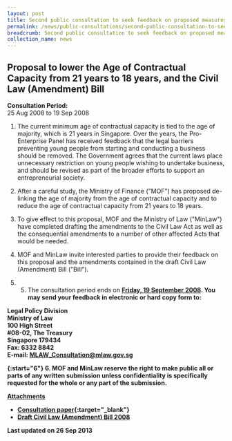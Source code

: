 ```yaml
---
layout: post
title: Second public consultation to seek feedback on proposed measures to safeguard conveyancing moneys
permalink: /news/public-consultations/second-public-consultation-to-seek-feedback-on-proposed-measures-to-safeguard-conveyancing-moneys/
breadcrumb: Second public consultation to seek feedback on proposed measures to safeguard conveyancing moneys
collection_name: news
---
```


Proposal to lower the Age of Contractual Capacity from 21 years to 18 years, and the Civil Law (Amendment) Bill
---

**Consultation Period:**  
25 Aug 2008 to 19 Sep 2008

1. The current minimum age of contractual capacity is tied to the age of majority, which is 21 years in Singapore. Over the years, the Pro-Enterprise Panel has received feedback that the legal barriers preventing young people from starting and conducting a business should be removed. The Government agrees that the current laws place unnecessary restriction on young people wishing to undertake business, and should be revised as part of the broader efforts to support an entrepreneurial society.

2. After a careful study, the Ministry of Finance ("MOF") has proposed de-linking the age of majority from the age of contractual capacity and to reduce the age of contractual capacity from 21 years to 18 years.

3. To give effect to this proposal, MOF and the Ministry of Law ("MinLaw") have completed drafting the amendments to the Civil Law Act as well as the consequential amendments to a number of other affected Acts that would be needed.

4. MOF and MinLaw invite interested parties to provide their feedback on this proposal and the amendments contained in the draft Civil Law (Amendment) Bill ("Bill").

5. 5. The consultation period ends on <b><u>Friday, 19 September 2008</u><b>. You may send your feedback in electronic or hard copy form to:

<p class="address-centered">
Legal Policy Division<br>
Ministry of Law<br>
100 High Street<br>
#08-02, The Treasury<br>
Singapore 179434<br>
Fax: 6332 8842<br>
E-mail: <a href="mailto:MLAW_Consultation@mlaw.gov.sg">MLAW_Consultation@mlaw.gov.sg</a>
</p>

{:start="6"}
6. MOF and MinLaw reserve the right to make public all or parts of any written submission unless confidentiality is specifically requested for the whole or any part of the submission.

<b><u>Attachments</u></b>

* [Consultation paper](/files/linkclick6c0c.pdf/){:target="_blank"}
* [Draft Civil Law (Amendment) Bill 2008](/files/linkclick4c83.pdf/)

<p class="right-side-updated">Last updated on 26 Sep 2013</p>

